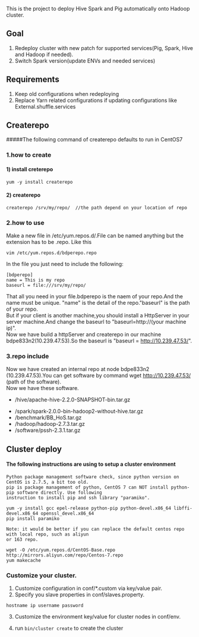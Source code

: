 This is the project to deploy Hive Spark and Pig automatically onto Hadoop cluster.

## Goal
1. Redeploy cluster with new patch for supported services(Pig, Spark, Hive and Hadoop if needed). 
2. Switch Spark version(update ENVs and needed services)

## Requirements
1. Keep old configurations when redeploying
2. Replace Yarn related configurations if updating configurations like External.shuffle.services

## Createrepo
#####The following command of createrepo defaults to run in CentOS7
### 1.how to create
#### 1) install creterepo
```
yum -y install createrepo
```
#### 2) createrepo
```
createrepo /srv/my/repo/  //the path depend on your location of repo
```
### 2.how to use
   Make a new file in /etc/yum.repos.d/.File can be named anything but the extension has to be .repo. 
   Like this 
```
vim /etc/yum.repos.d/bdperepo.repo
```
   In the file you just need to include the following:
```
[bdperepo]
name = This is my repo
baseurl = file:///srv/my/repo/
```
   That all you need in your file.bdperepo is the naem of your repo.And the name must be unique. "name" is the detail of the repo."baseurl" is the path of your repo.  
   But if your client is another machine,you should install a HttpServer in your server machine.And change the baseurl to "baseurl=http://(your machine ip)".  
   Now we have build a httpServer and createrepo in our machine bdpe833n2(10.239.47.53).So the baseurl is "baseurl = http://10.239.47.53/".  

### 3.repo include
   Now we have created an internal repo at node bdpe833n2 (10.239.47.53).You can get software by command wget http://10.239.47.53/ (path of the software).  
   Now we have these software. 
* /hive/apache-hive-2.2.0-SNAPSHOT-bin.tar.gz
- /spark/spark-2.0.0-bin-hadoop2-without-hive.tar.gz
- /benchmark/BB_HoS.tar.gz
- /hadoop/hadoop-2.7.3.tar.gz
- /software/pssh-2.3.1.tar.gz

## Cluster deploy
#### The following instructions are using to setup a cluster environment
    Python package management software check, since python version on CentOS is 2.7.5, a bit too old.
    pip is package management of python, CentOS 7 can NOT install python-pip software directly. Use following
    instruction to install pip and ssh library "paramiko".
```
yum -y install gcc epel-release python-pip python-devel.x86_64 libffi-devel.x86_64 openssl_devel.x86_64
pip install paramiko
```

    Note: it would be better if you can replace the default centos repo with local repo, such as aliyun
    or 163 repo.
```
wget -O /etc/yum.repos.d/CentOS-Base.repo http://mirrors.aliyun.com/repo/Centos-7.repo
yum makecache
```

###  Customize your cluster.
1. Customize configuration in conf/*.custom via key/value pair.
2. Specify you slave properties in conf/slaves.property.

```
hostname ip username password
```
3. Customize the environment key/value for cluster nodes in conf/env.

4. run ```bin/cluster create``` to create the cluster
